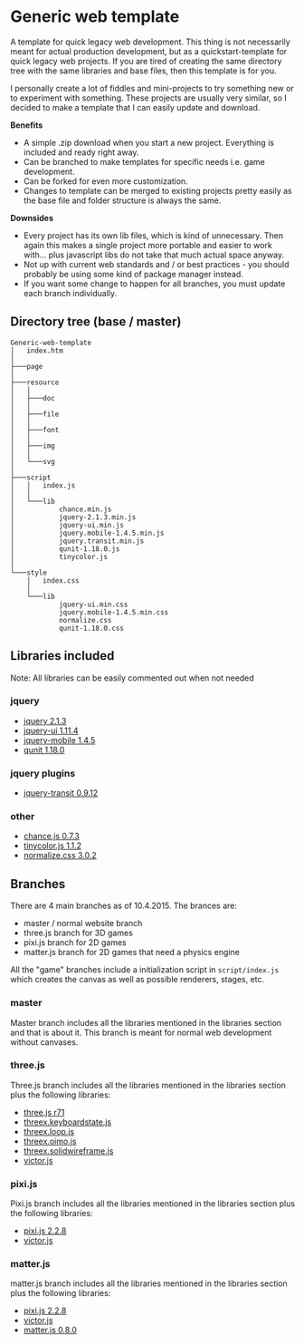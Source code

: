 # Generic web template

A template for quick legacy web development. This thing is not necessarily meant for actual production development, but as a quickstart-template for quick legacy web projects. If you are tired of creating the same directory tree with the same libraries and base files, then this template is for you.

I personally create a lot of fiddles and mini-projects to try something new or to experiment with something. These projects are usually very similar, so I decided to make a template that I can easily update and download.

**Benefits**

* A simple .zip download when you start a new project. Everything is included and ready right away.
* Can be branched to make templates for specific needs i.e. game development.
* Can be forked for even more customization.
* Changes to template can be merged to existing projects pretty easily as the base file and folder structure is always the same.

**Downsides**

* Every project has its own lib files, which is kind of unnecessary. Then again this makes a single project more portable and easier to work with... plus javascript libs do not take that much actual space anyway.
* Not up with current web standards and / or best practices - you should probably be using some kind of package manager instead.
* If you want some change to happen for all branches, you must update each branch individually.

## Directory tree (base / master)

```
Generic-web-template
│   index.htm
│
├───page
│
├───resource
│   │
│   ├───doc
│   │
│   ├───file
│   │
│   ├───font
│   │
│   ├───img
│   │
│   └───svg
│
├───script
│   │   index.js
│   │
│   └───lib
│           chance.min.js
│           jquery-2.1.3.min.js
│           jquery-ui.min.js
│           jquery.mobile-1.4.5.min.js
│           jquery.transit.min.js
│           qunit-1.18.0.js
│           tinycolor.js
│
└───style
    │   index.css
    │
    └───lib
            jquery-ui.min.css
            jquery.mobile-1.4.5.min.css
            normalize.css
            qunit-1.18.0.css
```


## Libraries included

Note: All libraries can be easily commented out when not needed

### jquery

* [jquery 2.1.3](http://jquery.com/)
* [jquery-ui 1.11.4](http://jqueryui.com/)
* [jquery-mobile 1.4.5](http://jquerymobile.com/)
* [qunit 1.18.0](https://qunitjs.com/)

### jquery plugins

* [jquery-transit 0.9.12](http://ricostacruz.com/jquery.transit/)

### other

* [chance.js 0.7.3](http://chancejs.com/#)
* [tinycolor.js 1.1.2](https://github.com/bgrins/TinyColor)
* [normalize.css 3.0.2](http://necolas.github.io/normalize.css/)


## Branches

There are 4 main branches as of 10.4.2015. The brances are:

* master / normal website branch
* three.js branch for 3D games
* pixi.js branch for 2D games
* matter.js branch for 2D games that need a physics engine

All the "game" branches include a initialization script in `script/index.js` which creates the canvas as well as possible renderers, stages, etc.

### master

Master branch includes all the libraries mentioned in the libraries section and that is about it. This branch is meant for normal web development without canvases.

### three.js

Three.js branch includes all the libraries mentioned in the libraries section plus the following libraries:

* [three.js r71](http://threejs.org/)
* [threex.keyboardstate.js](http://www.threejsgames.com/extensions/)
* [threex.loop.js](http://www.threejsgames.com/extensions/)
* [threex.oimo.js](http://www.threejsgames.com/extensions/)
* [threex.solidwireframe.js](http://www.threejsgames.com/extensions/)
* [victor.js](http://victorjs.org/)

### pixi.js

Pixi.js branch includes all the libraries mentioned in the libraries section plus the following libraries:

* [pixi.js 2.2.8](http://www.pixijs.com/)
* [victor.js](http://victorjs.org/)

### matter.js

matter.js branch includes all the libraries mentioned in the libraries section plus the following libraries:

* [pixi.js 2.2.8](http://www.pixijs.com/)
* [victor.js](http://victorjs.org/)
* [matter.js 0.8.0](http://brm.io/matter-js/)
